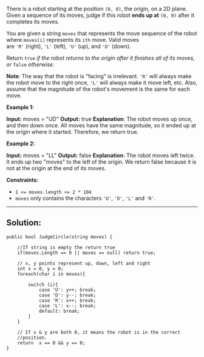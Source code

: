 There is a robot starting at the position `(0, 0)`, the origin, on a 2D plane. Given a sequence of its moves, judge if this robot **ends up at** `(0, 0)` after it completes its moves.

You are given a string `moves` that represents the move sequence of the robot where `moves[i]` represents its `ith` move. Valid moves are `'R'` (right), `'L'` (left), `'U'` (up), and `'D'` (down).

Return `true` _if the robot returns to the origin after it finishes all of its moves, or_ `false` _otherwise_.

**Note**: The way that the robot is "facing" is irrelevant. `'R'` will always make the robot move to the right once, `'L'` will always make it move left, etc. Also, assume that the magnitude of the robot's movement is the same for each move.

**Example 1:**

**Input:** moves = "UD"
**Output:** true
**Explanation**: The robot moves up once, and then down once. All moves have the same magnitude, so it ended up at the origin where it started. Therefore, we return true.

**Example 2:**

**Input:** moves = "LL"
**Output:** false
**Explanation**: The robot moves left twice. It ends up two "moves" to the left of the origin. We return false because it is not at the origin at the end of its moves.

**Constraints:**

- `1 <= moves.length <= 2 * 104`
- `moves` only contains the characters `'U'`, `'D'`, `'L'` and `'R'`.

---
## **Solution:**

```
public bool JudgeCircle(string moves) {

	//If string is empty the return true
	if(moves.Length == 0 || moves == null) return true;

	// x, y points represent up, down, left and right
	int x = 0, y = 0;
	foreach(char i in moves){

		switch (i){
			case 'U': y++; break;
			case 'D': y--; break;
			case 'R': x++; break;
			case 'L': x--; break;
			default: break;
		}
	}

	// If x & y are both 0, it means the robot is in the correct
	//position.
	return  x == 0 && y == 0;
}
```